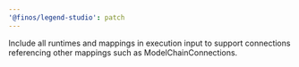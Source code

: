 ```yaml
---
'@finos/legend-studio': patch
---
```


Include all runtimes and mappings in execution input to support connections referencing other mappings such as ModelChainConnections.
